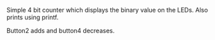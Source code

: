 Simple 4 bit counter which displays the binary value on the LEDs. Also prints using printf.

Button2 adds and button4 decreases.
